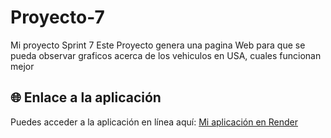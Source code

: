 # Proyecto-7
Mi proyecto Sprint 7
Este Proyecto genera una pagina Web para que se pueda observar graficos acerca de los vehiculos en USA, cuales funcionan mejor

## 🌐 Enlace a la aplicación

Puedes acceder a la aplicación en línea aquí: [Mi aplicación en Render](https://proyecto-7-1-95dn.onrender.com)

